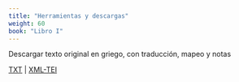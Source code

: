 ```yaml
---
title: "Herramientas y descargas"
weight: 60
book: "Libro I"
---
```

<!-- [Download icon depicting a downward arrow, simple and modern design, set against a plain background, conveying a functional and neutral tone](/assets/icons/download.svg) -->

Descargar texto original en griego, con traducción, mapeo y notas

[TXT](https://corpusabierto.com/libros/guerra-del-peloponeso/formatos/tucidides/lib1/txt/01_prologo-cap-1.txt) | [XML-TEI](https://corpusabierto.com/libros/guerra-del-peloponeso/formatos/tucidides/lib1/xml-tei/01_prologo-cap-1.xml)

